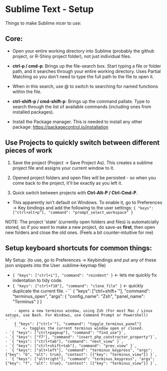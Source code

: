 # Sublime Text - Setup
Things to make Sublime nicer to use:


## Core:

- Open your entire working directory into Sublime (probably the github project, or R-Shiny project folder), not just individual files.

- **ctrl-p / cmd-p**: Brings up the file-search box. Start typing a file or folder path, and it searches through your entire working directory. Uses Partial Matching so you don't need to type the full path to the file to open it.
 - When in this search, use @ to switch to searching for named functions within the file. 

- **ctrl-shift-p / cmd-shift-p**: Brings up the command pallate. Type to search through the list of available commands (including ones from installed packages).

- Install the Package manager. This is needed to install any other package: https://packagecontrol.io/installation 

## Use Projects to quickly switch between different pieces of work
1. Save the project (Project -> Save Project As). This creates a sublime project file and assigns your current window to it.

2. Opened project folders and open files will be persisted - so when you come back to the project, it'll be exactly as you left it.

3. Quick switch between projects with **Ctrl-Alt-P / Ctrl-Cmd-P**.
 - This apparently isn't default on Windows. To enable it, go to Preferences -> Key bindings and add the following to the user settings:
    `{ "keys": ["ctrl+alt+p"], "command": "prompt_select_workspace" }`

NOTE: The project 'state' (currently open folders and files) is automatcially stored, so if you want to make a new project, do save-as **first**, then open new folders and close the old ones. (Feels a bit counter-intuitive for me)

## Setup keyboard shortcuts for common things:
My Setup: (to use, go to Preferences -> Keybindings and put any of these json snippets into the User .sublime-keymap file)

- `{ "keys": ["ctrl+i"], "command": "reindent" }` <- lets me quickly fix indentation to tidy code.
- `{ "keys": ["ctrl+f10"], "command": "clone_file" }` <- quickly duplicate the current file.
-``` 
  {
    "keys": ["ctrl+shift+`"], "command": "terminus_open", "args": {
      "config_name": "Zsh",
      "panel_name": "Terminus"
    }
  }
```  
    - opens a new terminus window, using Zsh (For most Mac / Linux setups, use Bash. For Windows, use Command Prompt or Powershell)
- ```
    { "keys": ["ctrl+`"], "command": "toggle_terminus_panel"}
    ``` <- toggles the current terminus window open or closed.
- `{ "keys": ["ctrl+pageup"], "command": "find_use"}`,
- `{ "keys": ["f7"], "command": "insert_php_constructor_property"}`,
- `{ "keys": ["ctrl+tab"], "command": "next_view" }`,
- `{ "keys": ["ctrl+shift+tab"], "command": "prev_view" }`,
- `{ "keys": ["alt+left"], "command": "terminus_keypress", "args": {"key": "b", "alt": true}, "context": [{"key": "terminus_view"}] }`,
- `{ "keys": ["alt+right"], "command": "terminus_keypress", "args": {"key": "f", "alt": true}, "context": [{"key": "terminus_view"}] }`,
